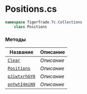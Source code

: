 
# Positions.cs
```csharp
namespace TigerTrade.Tc.Collections  
    class Positions
```

### Методы
| Название | Описание |
| --- | --- |
| [`Clear`](./Методы/Clear.md) | *Описание* |
| [`Positions`](./Методы/Positions.md) | *Описание* |
| [`pJiwtxrhGY0`](./Методы/pJiwtxrhGY0.md) | *Описание* |
| [`pnYwtI4miN9`](./Методы/pnYwtI4miN9.md) | *Описание* |

